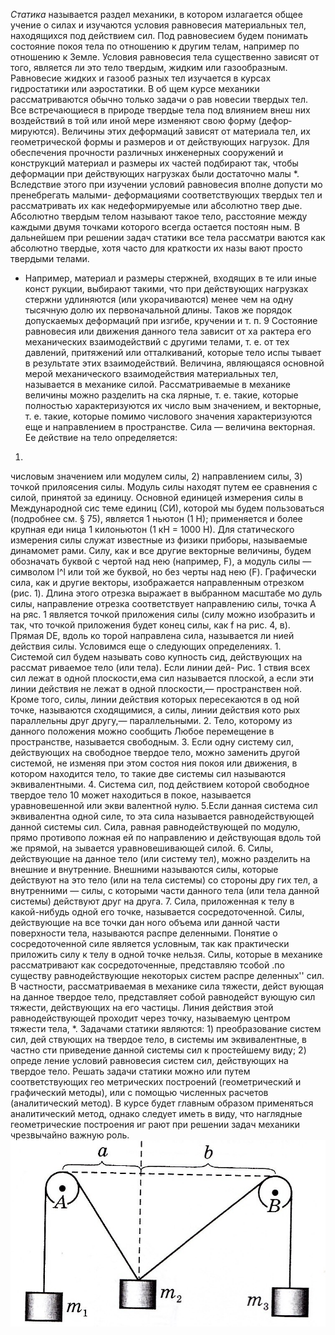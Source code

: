 *Статика* называется раздел механики, в котором излагается
общее учение о силах и изучаются условия равновесия материальных
тел, находящихся под действием сил.
Под равновесием будем понимать состояние покоя тела по отно­шению к другим телам, например по отношению к Земле. Условия
равновесия тела существенно зависят от того, является ли это тело
твердым, жидким или газообразным. Равновесие жидких и газооб­
разных тел изучается в курсах гидростатики или аэростатики. В об­
щем курсе механики рассматриваются обычно только задачи о рав­
новесии твердых тел.
Все встречающиеся в природе твердые тела под влиянием внеш­
них воздействий в той или иной мере изменяют свою форму (дефор­
мируются). Величины этих деформаций зависят от материала тел,
их геометрической формы и размеров и от действующих нагрузок.
Для обеспечения прочности различных инженерных сооружений и
конструкций материал и размеры их частей подбирают так, чтобы
деформации при действующих нагрузках были достаточно малы *.
Вследствие этого при изучении условий равновесия вполне допусти­
мо пренебрегать малыми- деформациями соответствующих твердых
тел и рассматривать их как недеформируемые или абсолютно твер­
дые.
Абсолютно твердым телом
называют такое тело, расстояние
между каждыми двумя точками которого всегда остается постоян­
ным. В дальнейшем при решении задач статики все тела рассматри­
ваются как абсолютно твердые, хотя часто для краткости их назы­
вают просто твердыми телами.
* Например, материал и размеры стержней, входящих в те или иные конст­
рукции, выбирают такими, что при действующих нагрузках стержни удлиняются
(или укорачиваются) менее чем на одну тысячную долю их первоначальной длины.
Таков же порядок допускаемых деформаций при изгибе, кручении и т. п.
9
Состояние равновесия или движения данного тела зависит от ха­
рактера его механических взаимодействий с другими телами, т. е.
от тех давлений, притяжений или отталкиваний, которые тело испы­
тывает в результате этих взаимодействий. Величина, являющаяся
основной мерой механического взаимодействия материальных тел,
называется в механике
силой.
Рассматриваемые в механике величины можно разделить на
ска­
лярные,
т. е. такие, которые полностью характеризуются их число­
вым значением, и
векторные,
т. е. такие, которые помимо числового
значения характеризуются еще и направлением в пространстве.
Сила — величина векторная. Ее действие на тело определяется:
1)
числовым значением
или
модулем
силы, 2)
направлением
силы,
3)
точкой прилоясения
силы.
Модуль силы находят путем ее сравнения с силой, принятой за
единицу. Основной единицей измерения силы в Международной сис­
теме единиц (СИ), которой мы будем пользоваться (подробнее см.
§ 75), является 1 ньютон (1 Н); применяется и более крупная еди­
ница 1 килоньютон (1 кН = 1000 Н). Для статического измерения
силы служат известные из физики приборы, называемые
динамомет­
рами.
Силу, как и все другие векторные величины, будем обозначать
буквой с чертой над нею (например,
F),
а модуль силы — символом
l^l или той же буквой, но без черты над нею
(F).
Графически сила,
как и другие векторы, изображается направленным отрезком
(рис. 1). Длина этого отрезка выражает в выбранном масштабе мо­
дуль силы, направление отрезка соответствует направлению силы,
точка
А
на ряс. 1 является точкой приложения силы (силу можно
изобразить и так, что точкой приложения будет конец силы, как
f на рис. 4, в). Прямая
DE,
вдоль ко­
торой направлена сила, называется
ли­
нией действия силы.
Условимся еще о
следующих определениях.
1.
Системой сил
будем называть сово­
купность сид, действующих на рассмат­
риваемое тело (или тела). Если линии дей-
Рис. 1
ствия всех сил лежат в одной плоскости,ема сил называется
плоской,
а если
эти линии действия не лежат в одной плоскости,—
пространствен­
ной.
Кроме того, силы, линии действия которых пересекаются в од­
ной точке, называются
сходящимися,
а силы, линии действия кото­
рых параллельны друг другу,—
параллельными.
2. Тело, которому из данного положения можно сообщить Любое
перемещение в пространстве, называется
свободным.
3. Если одну систему сил, действующих на свободное твердое
тело, можно заменить другой системой, не изменяя при этом состоя­
ния покоя или движения, в котором находится тело, то такие две
системы сил называются
эквивалентными.
4. Система сил, под действием которой свободное твердое тело
10
может
находиться в покое, называется
уравновешенной
или экви­
валентной
нулю.
  5.Если
данная система сил эквивалентна одной силе, то эта сила
называется
равнодействующей
данной системы сил.
Сила, равная равнодействующей по модулю, прямо противопо­
ложная ей по направлению и действующая вдоль той же прямой, на­
зывается
уравновешивающей
силой.
6. Силы, действующие на данное тело (или систему тел), можно
разделить на внешние и внутренние.
Внешними
называются силы,
которые действуют на это тело (или на тела системы) со стороны дру­
гих тел, а
внутренними
— силы, с которыми части данного тела
(или тела данной системы) действуют друг на друга.
7. Сила, приложенная к телу в какой-нибудь одной его точке,
называется
сосредоточенной.
Силы, действующие на все точки дан­
ного объема или данной части поверхности тела, называются
распре­
деленными.
Понятие о сосредоточенной силе является условным, так как
практически приложить силу к телу в одной точке нельзя. Силы, которые в механике рассматривают как сосредоточенные, представля­ю тсобой .по существу равнодействующие некоторых систем распре­
деленных'' сил.
В частности, рассматриваемая в механике сила тяжести, дейст­
вующая на данное твердое тело, представляет собой равнодейст­
вующую сил тяжести, действующих на его частицы. Линия действия
этой равнодействующей проходит через точку, называемую
центром
тяжести тела, *.
Задачами статики являются: 1) преобразование систем сил, дей­
ствующих на твердое тело, в системы им эквивалентные, в частно­
сти приведение данной системы сил к простейшему виду; 2) опреде­
ление условий равновесия систем сил, действующих на твердое
тело.
Решать задачи статики можно или путем соответствующих гео­
метрических построений (геометрический и графический методы),
или с помощью численных расчетов (аналитический метод). В курсе
будет главным образом применяться аналитический метод, однако
следует иметь в виду, что наглядные геометрические построения иг­
рают при решении задач механики чрезвычайно важную роль.
![](img/statik.png)